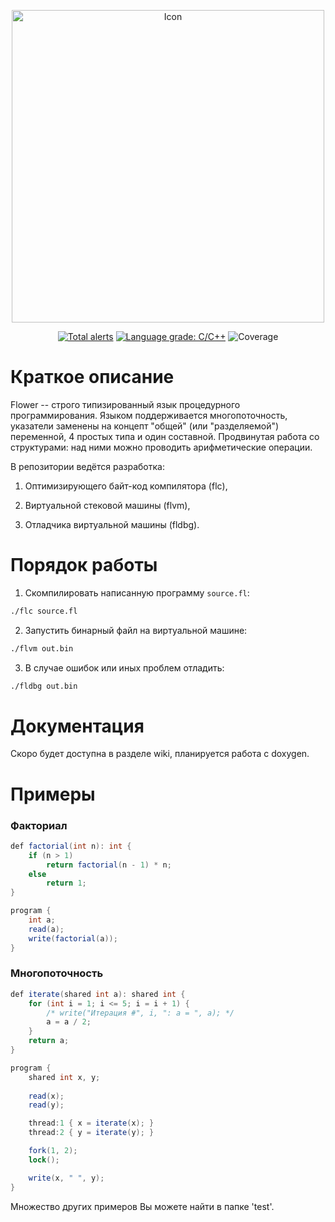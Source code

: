 <p align="center">
  <img src="https://raw.githubusercontent.com/ediah/mlc/b42af024b5c50ee507205f0f1affdcd0929b1d56/logo.png" alt="Icon" width="500"/>
</p>


<p align="center">
  <a href="https://lgtm.com/projects/g/ediah/mlc/alerts/"><img src="https://img.shields.io/lgtm/alerts/github/ediah/mlc?style=for-the-badge" alt="Total alerts" /></a>
  <a href="https://lgtm.com/projects/g/ediah/mlc/context:cpp"><img src="https://img.shields.io/lgtm/grade/cpp/github/ediah/mlc?style=for-the-badge" alt="Language grade: C/C++" /></a>
  <img src="https://img.shields.io/badge/coverage-75.9%25-yellow?style=for-the-badge" alt="Coverage">
</p>

# Краткое описание
Flower -- строго типизированный язык процедурного программирования. Языком поддерживается многопоточность, указатели заменены на концепт "общей" (или "разделяемой") переменной, 4 простых типа и один составной. Продвинутая работа со структурами: над ними можно проводить арифметические операции.

В репозитории ведётся разработка:

1. Оптимизирующего байт-код компилятора (flc),

2. Виртуальной стековой машины (flvm),

3. Отладчика виртуальной машины (fldbg).

# Порядок работы

1. Скомпилировать написанную программу `source.fl`:
```bash
./flc source.fl
```

2. Запустить бинарный файл на виртуальной машине:
```bash
./flvm out.bin
```

3. В случае ошибок или иных проблем отладить:
```bash
./fldbg out.bin
```

# Документация
Скоро будет доступна в разделе wiki, планируется работа с doxygen.

# Примеры

### Факториал

```c#
def factorial(int n): int {
    if (n > 1) 
        return factorial(n - 1) * n;
    else
        return 1;
}

program {
    int a;
    read(a);
    write(factorial(a));
}
```

### Многопоточность

```c#
def iterate(shared int a): shared int {
    for (int i = 1; i <= 5; i = i + 1) {
        /* write("Итерация #", i, ": a = ", a); */
        a = a / 2;
    }
    return a;
}

program {
    shared int x, y;
    
    read(x);
    read(y);

    thread:1 { x = iterate(x); }
    thread:2 { y = iterate(y); }

    fork(1, 2);
    lock();

    write(x, " ", y);
}
```

Множество других примеров Вы можете найти в папке 'test'.